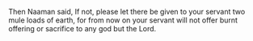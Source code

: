Then Naaman said, If not, please let there be given to your servant two mule loads of earth, for from now on your servant will not offer burnt offering or sacrifice to any god but the Lord.
